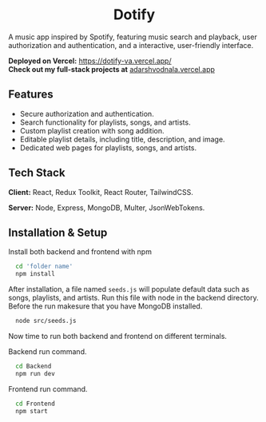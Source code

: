 <div align="center">
  <h1>Dotify</h1>
</div>

A music app inspired by Spotify, featuring music search and playback, user authorization and authentication, and a interactive, user-friendly interface.

**Deployed on Vercel:** https://dotify-va.vercel.app/  
**Check out my full-stack projects at** [adarshvodnala.vercel.app](https://adarshvodnala.vercel.app)


## Features

- Secure authorization and authentication.
- Search functionality for playlists, songs, and artists.
- Custom playlist creation with song addition.
- Editable playlist details, including title, description, and image.
- Dedicated web pages for playlists, songs, and artists.

## Tech Stack

**Client:** React, Redux Toolkit, React Router, TailwindCSS.

**Server:** Node, Express, MongoDB, Multer, JsonWebTokens.


## Installation & Setup

Install both backend and frontend with npm

```bash
  cd 'folder name'
  npm install
```

After installation, a file named `seeds.js` will populate default data such as songs, playlists, and artists. Run this file with node in the backend directory. Before the run makesure that you have MongoDB installed.

```bash
  node src/seeds.js
```

Now time to run both backend and frontend on different terminals.

Backend run command.
```bash
  cd Backend
  npm run dev
```
Frontend run command.
```bash
  cd Frontend
  npm start
```
